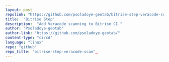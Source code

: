 ```yaml
---
layout: post
repolink: "https://github.com/psoladoye-geotab/bitrise-step-veracode-scan"
title:  "Bitrise Step"
description:  "Add Veracode scanning to Bitrise CI."
author: "Psoladoye-geotab"
author-link: "https://github.com/psoladoye-geotab/"
content-type: "ci/cd"
language: "linux"
repo: "github"
repo_title: "bitrise-step-veracode-scan"_
---
```

